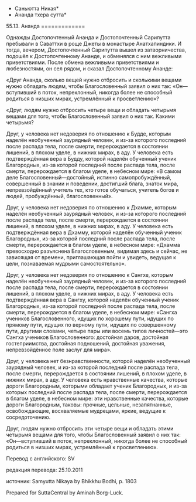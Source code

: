 * Саньютта Никая*
* Ананда тхера сутта*

55\.13\. Ананда
\=\=\=\=\=\=\=\=\=\=\=\=\=

Однажды Достопочтенный Ананда и Достопочтенный Сарипутта пребывали в Саваттхи в роще Джеты в монастыре Анатхапиндики\. И тогда, вечером, Достопочтенный Сарипутта вышел из затворничества, подошёл к Достопочтенному Ананде, и обменялся с ним вежливыми приветствиями\. После обмена вежливыми приветствиями и любезностями, он сел рядом, и сказал Достопочтенному Ананде:

«Друг Ананда, сколько вещей нужно отбросить и сколькими вещами нужно обладать людям, чтобы Благословенный заявил о них так: «Он—вступивший в поток, непреклонный, никогда более не способный родиться в низших мирах, устремлённый к просветлению»?

«Друг, людям нужно отбросить четыре вещи и обладать четырьмя вещами для того, чтобы Благословенный заявил о них так\. Какими четырьмя?

Друг, у человека нет недоверия по отношению к Будде, которым наделён необученный заурядный человек, и из\-за которого последний после распада тела, после смерти, перерождается в состоянии лишений, в плохом уделе, в нижних мирах, в аду\. У человека есть подтверждённая вера в Будду, которой наделён обученный ученик Благородных, из\-за которой последний после распада тела, после смерти, перерождается в благом уделе, в небесном мире: «В самом деле Благословенный—достойный, истинно самопробуждённый, совершенный в знании и поведении, достигший блага, знаток мира, непревзойдённый учитель тех, кто готов обучаться, учитель богов и людей, пробуждённый, благословенный»\.

Друг, у человека нет недоверия по отношению к Дхамме, которым наделён необученный заурядный человек, и из\-за которого последний после распада тела, после смерти, перерождается в состоянии лишений, в плохом уделе, в нижних мирах, в аду\. У человека есть подтверждённая вера в Дхамму, которой наделён обученный ученик Благородных, из\-за которой последний после распада тела, после смерти, перерождается в благом уделе, в небесном мире: «Дхамма превосходно разъяснена Благословенным, видимая здесь и сейчас, не зависящая от времени, приглашающая пойти и увидеть, ведущая к цели, познаваемая мудрыми самостоятельно»\.

Друг, у человека нет недоверия по отношению к Сангхе, которым наделён необученный заурядный человек, и из\-за которого последний после распада тела, после смерти, перерождается в состоянии лишений, в плохом уделе, в нижних мирах, в аду\. У человека есть подтверждённая вера в Сангху, которой наделён обученный ученик Благородных, из\-за которой последний после распада тела, после смерти, перерождается в благом уделе, в небесном мире: «Сангха учеников Благословенного, идущих по хорошему пути, идущих по прямому пути, идущих по верному пути, идущих по совершенному пути, другими словами, четыре пары или восемь типов личностей—это Сангха учеников Благословенного: достойная даров, достойная гостеприимства, достойная подношений, достойная уважения, непревзойдённое поле заслуг для мира»\.

Друг, у человека нет безнравственности, которой наделён необученный заурядный человек, и из\-за которой последний после распада тела, после смерти, перерождается в состоянии лишений, в плохом уделе, в нижних мирах, в аду\. У человека есть нравственные качества, которые дороги Благородным, которыми обладает ученик Благородных, и из\-за которых последний после распада тела, после смерти, перерождается в благом уделе, в небесном мире: эти нравственные качества, которые дороги Благородным, таковы: прочные, цельные, незапятнанные, освобождающие, восхваляемые мудрецами, яркие, ведущие к сосредоточению\.

Друг, людям нужно отбросить эти четыре вещи и обладать этими четырьмя вещами для того, чтобы Благословенный заявил о них так: «Он—вступивший в поток, непреклонный, никогда более не способный родиться в низших мирах, устремлённый к просветлению»\.

Перевод с английского: SV

редакция перевода: 25\.10\.2011

источник: Samyutta Nikaya by Bhikkhu Bodhi, p\. 1803

Prepared for SuttaCentral by Aminah Borg\-Luck\.